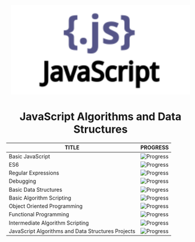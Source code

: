 <div id="header" align="center">
    <img src="../resources/javascript.svg" width="480" height="240"/>
    <h1 align="center">JavaScript Algorithms and Data Structures</h1>
</div>

| <div align="center">TITLE</div> |<div align="center">PROGRESS</div>  | 
|:--|:--|
|<div align="left">Basic JavaScript</div>| ![Progress](https://progress-bar.dev/100/) |
|<div align="left">ES6</div>| ![Progress](https://progress-bar.dev/100/) |
|<div align="left">Regular Expressions</div>| ![Progress](https://progress-bar.dev/100/) |
|<div align="left">Debugging</div>| ![Progress](https://progress-bar.dev/100/) |
|<div align="left">Basic Data Structures</div>| ![Progress](https://progress-bar.dev/100/) |
|<div align="left">Basic Algorithm Scripting</div>| ![Progress](https://progress-bar.dev/100/) |
|<div align="left">Object Oriented Programming</div>| ![Progress](https://progress-bar.dev/0/) |
|<div align="left">Functional Programming</div>| ![Progress](https://progress-bar.dev/0/) |
|<div align="left">Intermediate Algorithm Scripting</div>| ![Progress](https://progress-bar.dev/0/) |
|<div align="left">JavaScript Algorithms and Data Structures Projects</div>| ![Progress](https://progress-bar.dev/100/) |


